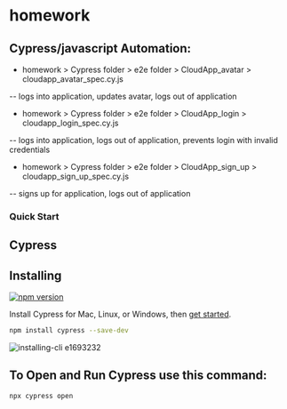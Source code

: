 # homework

## Cypress/javascript Automation:
- homework > Cypress folder > e2e folder > CloudApp_avatar > cloudapp_avatar_spec.cy.js

-- logs into application, updates avatar, logs out of application

- homework > Cypress folder > e2e folder > CloudApp_login > cloudapp_login_spec.cy.js

-- logs into application, logs out of application, prevents login with invalid credentials

- homework > Cypress folder > e2e folder > CloudApp_sign_up > cloudapp_sign_up_spec.cy.js

-- signs up for application, logs out of application

### Quick Start

## Cypress

## Installing

[![npm version](https://badge.fury.io/js/cypress.svg)](https://badge.fury.io/js/cypress)

Install Cypress for Mac, Linux, or Windows, then [get started](https://docs.cypress.io/guides/getting-started/installing-cypress.html).

```bash
npm install cypress --save-dev
```

![installing-cli e1693232](https://user-images.githubusercontent.com/1271364/31740846-7bf607f0-b420-11e7-855f-41c996040d31.gif)


## To Open and Run Cypress use this command:
```bash
npx cypress open
```
